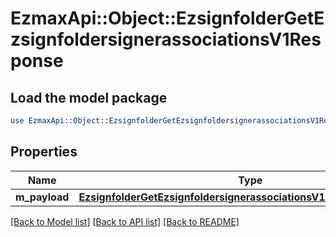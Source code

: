 # EzmaxApi::Object::EzsignfolderGetEzsignfoldersignerassociationsV1Response

## Load the model package
```perl
use EzmaxApi::Object::EzsignfolderGetEzsignfoldersignerassociationsV1Response;
```

## Properties
Name | Type | Description | Notes
------------ | ------------- | ------------- | -------------
**m_payload** | [**EzsignfolderGetEzsignfoldersignerassociationsV1ResponseMPayload**](EzsignfolderGetEzsignfoldersignerassociationsV1ResponseMPayload.md) |  | 

[[Back to Model list]](../README.md#documentation-for-models) [[Back to API list]](../README.md#documentation-for-api-endpoints) [[Back to README]](../README.md)


